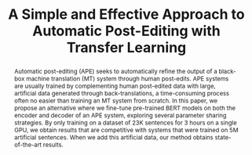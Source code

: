---
title: "A Simple and Effective Approach to Automatic Post-Editing with Transfer Learning"
collection: publications
permalink: /publication/201907-ape-bert
authors: 'Gonçalo M Correia, André FT Martins'
conference: 'In Proceedings of ACL'
conference_year: '2019'
arxiv_link: 'https://arxiv.org/abs/1906.06253'
code_link: 'https://github.com/deep-spin/OpenNMT-APE'
abstract: "Automatic post-editing (APE) seeks to automatically refine the output of a black-box machine translation (MT) system through human post-edits. APE systems are usually trained by complementing human post-edited data with large, artificial data generated through back-translations, a time-consuming process often no easier than training an MT system from scratch. In this paper, we propose an alternative where we fine-tune pre-trained BERT models on both the encoder and decoder of an APE system, exploring several parameter sharing strategies. By only training on a dataset of 23K sentences for 3 hours on a single GPU, we obtain results that are competitive with systems that were trained on 5M artificial sentences. When we add this artificial data, our method obtains state-of-the-art results."
bibtex: "@inproceedings{Correia2019,
author = {Correia, Gonçalo M. and Martins, André F. T.},
booktitle = {Proceedings of ACL},
title = A Simple and Effective Approach to Automatic Post-Editing with Transfer Learning,
year = {2019}}"
comment: "Presented as a Poster."
---